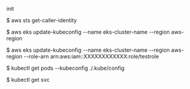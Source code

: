 init


$ aws sts get-caller-identity

$ aws eks update-kubeconfig --name eks-cluster-name --region aws-region

$ aws eks update-kubeconfig --name eks-cluster-name --region aws-region --role-arn arn:aws:iam::XXXXXXXXXXXX:role/testrole

$ kubectl get pods --kubeconfig ./.kube/config

$ kubectl get svc
